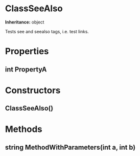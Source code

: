 # ClassSeeAlso

**Inheritance:** object  
  
Tests see and seealso tags, i.e. test links.

# Properties

## int PropertyA

# Constructors

##  ClassSeeAlso()

# Methods

## string MethodWithParameters(int a, int b)

